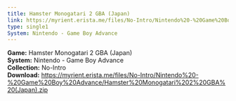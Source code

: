 ```yaml
---
title: Hamster Monogatari 2 GBA (Japan)
link: https://myrient.erista.me/files/No-Intro/Nintendo%20-%20Game%20Boy%20Advance/Hamster%20Monogatari%202%20GBA%20(Japan).zip
type: single1
System: Nintendo - Game Boy Advance
---
```

<b>Game:</b> Hamster Monogatari 2 GBA (Japan)<br>
<b>System:</b> Nintendo - Game Boy Advance<br>
<b>Collection:</b> No-Intro<br>
<b>Download:</b> https://myrient.erista.me/files/No-Intro/Nintendo%20-%20Game%20Boy%20Advance/Hamster%20Monogatari%202%20GBA%20(Japan).zip
